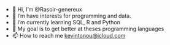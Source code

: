 - 👋 Hi, I’m @Rasoir-genereux
- 👀 I’m have interests for programming and data.
- 🌱 I’m currently learning SQL, R and Python
- 💞️ My goal is to get better at theses programming languages
- 📫 How to reach me kevintonou@icloud.com

<!---
Rasoir-genereux/Rasoir-genereux is a ✨ special ✨ repository because its `README.md` (this file) appears on your GitHub profile.
You can click the Preview link to take a look at your changes.
--->
